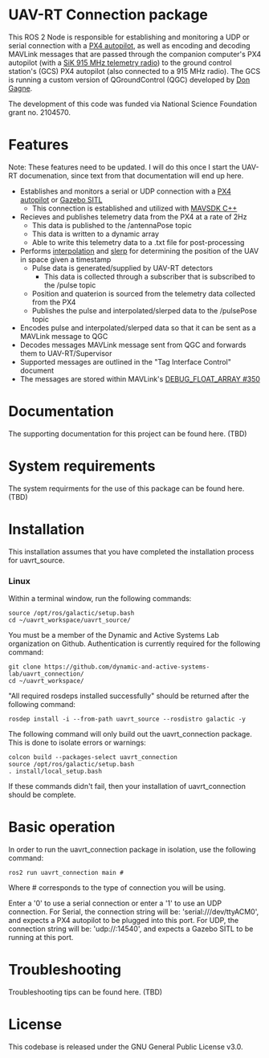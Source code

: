 # UAV-RT Connection package

This ROS 2 Node is responsible for establishing and monitoring a UDP or serial connection with a [PX4 autopilot](https://docs.px4.io/master/en/flight_controller/pixhawk4.html), as well as encoding and decoding MAVLink messages that are passed through the companion computer's PX4 autopilot (with a [SiK 915 MHz telemetry radio](https://ardupilot.org/copter/docs/common-sik-telemetry-radio.html#sik-telemetry-radio)) to the ground control station's (GCS) PX4 autopilot (also connected to a 915 MHz radio). The GCS is running a custom version of QGroundControl (QGC) developed by [Don Gagne](https://github.com/DonLakeFlyer).

The development of this code was funded via National Science Foundation grant no. 2104570.

# Features

Note: These features need to be updated. I will do this once I start the UAV-RT documenation, since text from that documentation will end up here. 

- Establishes and monitors a serial or UDP connection with a [PX4 autopilot](https://docs.px4.io/master/en/flight_controller/pixhawk4.html) or [Gazebo SITL](https://ardupilot.org/dev/docs/using-gazebo-simulator-with-sitl.html)
  - This connection is established and utilized with [MAVSDK C++](https://mavsdk.mavlink.io/main/en/cpp/)
- Recieves and publishes telemetry data from the PX4 at a rate of 2Hz
  - This data is published to the /antennaPose topic
  - This data is written to a dynamic array
  - Able to write this telemetry data to a .txt file for post-processing
- Performs [interpolation](https://en.wikipedia.org/wiki/Linear_interpolation) and [slerp](https://en.wikipedia.org/wiki/Slerp#Quaternion_Slerp) for determining the position of the UAV in space given a timestamp
  - Pulse data is generated/supplied by UAV-RT detectors
    - This data is collected through a subscriber that is subscribed to the /pulse topic
  - Position and quaterion is sourced from the telemetry data collected from the PX4
  - Publishes the pulse and interpolated/slerped data to the /pulsePose topic
 - Encodes pulse and interpolated/slerped data so that it can be sent as a MAVLink message to QGC
 - Decodes messages MAVLink message sent from QGC and forwards them to UAV-RT/Supervisor
  - Supported messages are outlined in the "Tag Interface Control" document
 - The messages are stored within MAVLink's [DEBUG_FLOAT_ARRAY #350](https://mavlink.io/en/messages/common.html#DEBUG_FLOAT_ARRAY)

# Documentation

The supporting documentation for this project can be found here. (TBD)

# System requirements

The system requirments for the use of this package can be found here. (TBD)

# Installation

This installation assumes that you have completed the installation process for uavrt_source. 

### Linux

Within a terminal window, run the following commands:

```
source /opt/ros/galactic/setup.bash
cd ~/uavrt_workspace/uavrt_source/
```

You must be a member of the Dynamic and Active Systems Lab organization on Github. Authentication is currently required for the following command: 

```
git clone https://github.com/dynamic-and-active-systems-lab/uavrt_connection/
cd ~/uavrt_workspace/
```

"All required rosdeps installed successfully" should be returned after the following command: 

```
rosdep install -i --from-path uavrt_source --rosdistro galactic -y
```

The following command will only build out the uavrt_connection package. This is done to isolate errors or warnings: 

```
colcon build --packages-select uavrt_connection
source /opt/ros/galactic/setup.bash
. install/local_setup.bash
```

If these commands didn't fail, then your installation of uavrt_connection should be complete. 

# Basic operation

In order to run the uavrt_connection package in isolation, use the following command: 

```
ros2 run uavrt_connection main #
```

Where # corresponds to the type of connection you will be using. 

Enter a '0' to use a serial connection or enter a '1' to use an UDP connection.
For Serial, the connection string will be: 'serial:///dev/ttyACM0', and expects a PX4 autopilot to be plugged into this port. 
For UDP, the connection string will be: 'udp://:14540', and expects a Gazebo SITL to be running at this port. 

# Troubleshooting

Troubleshooting tips can be found here. (TBD)

# License

This codebase is released under the GNU General Public License v3.0. 
